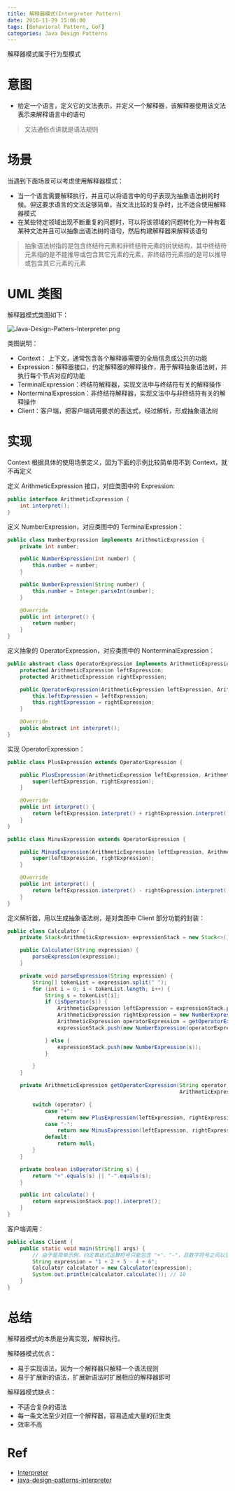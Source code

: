 ```yaml
---
title: 解释器模式(Interpreter Pattern)
date: 2016-11-29 15:06:00
tags: [Behavioral Pattern, GoF]
categories: Java Design Patterns
---
```


解释器模式属于行为型模式

<!-- more -->

# 意图

* 给定一个语言，定义它的文法表示，并定义一个解释器，该解释器使用该文法表示来解释语言中的语句

> 文法通俗点讲就是语法规则

# 场景

当遇到下面场景可以考虑使用解释器模式：

* 当一个语言需要解释执行，并且可以将语言中的句子表现为抽象语法树的时候。但这要求语言的文法足够简单，当文法比较的复杂时，比不适合使用解释器模式
* 在某些特定领域出现不断重复的问题时，可以将该领域的问题转化为一种有着某种文法并且可以抽象出语法树的语句，然后构建解释器来解释该语句

> 抽象语法树指的是包含终结符元素和非终结符元素的树状结构，其中终结符元素指的是不能推导或包含其它元素的元素，非终结符元素指的是可以推导或包含其它元素的元素

# UML 类图

解释器模式类图如下：

![Java-Design-Patters-Interpreter.png](http://otg3f8t90.bkt.clouddn.com/2017/12/20/Java-Design-Patters-Interpreter.png)

类图说明：

* Context： 上下文，通常包含各个解释器需要的全局信息或公共的功能
* Expression：解释器接口，约定解释器的解释操作，用于解释抽象语法树，并执行每个节点对应的功能
* TerminalExpression：终结符解释器，实现文法中与终结符有关的解释操作
* NonterminalExpression：非终结符解释器，实现文法中与非终结符有关的解释操作
* Client：客户端，把客户端调用要求的表达式，经过解析，形成抽象语法树

# 实现

Context 根据具体的使用场景定义，因为下面的示例比较简单用不到 Context，就不再定义

定义 ArithmeticExpression 接口，对应类图中的 Expression:

```java
public interface ArithmeticExpression {
    int interpret();
}
```

定义 NumberExpression，对应类图中的 TerminalExpression：

```java
public class NumberExpression implements ArithmeticExpression {
    private int number;

    public NumberExpression(int number) {
        this.number = number;
    }

    public NumberExpression(String number) {
        this.number = Integer.parseInt(number);
    }

    @Override
    public int interpret() {
        return number;
    }
}
```

定义抽象的 OperatorExpression，对应类图中的 NonterminalExpression：

```java
public abstract class OperatorExpression implements ArithmeticExpression {
    protected ArithmeticExpression leftExpression;
    protected ArithmeticExpression rightExpression;

    public OperatorExpression(ArithmeticExpression leftExpression, ArithmeticExpression rightExpression) {
        this.leftExpression = leftExpression;
        this.rightExpression = rightExpression;
    }

    @Override
    public abstract int interpret();
}
```

实现 OperatorExpression：

```java
public class PlusExpression extends OperatorExpression {

    public PlusExpression(ArithmeticExpression leftExpression, ArithmeticExpression rightExpression) {
        super(leftExpression, rightExpression);
    }

    @Override
    public int interpret() {
        return leftExpression.interpret() + rightExpression.interpret();
    }
}
```

```java
public class MinusExpression extends OperatorExpression {

    public MinusExpression(ArithmeticExpression leftExpression, ArithmeticExpression rightExpression) {
        super(leftExpression, rightExpression);
    }

    @Override
    public int interpret() {
        return leftExpression.interpret() - rightExpression.interpret();
    }
}
```

定义解析器，用以生成抽象语法树，是对类图中 Client 部分功能的封装：

```java
public class Calculator {
    private Stack<ArithmeticExpression> expressionStack = new Stack<>();

    public Calculator(String expression) {
        parseExpression(expression);
    }

    private void parseExpression(String expression) {
        String[] tokenList = expression.split(" ");
        for (int i = 0; i < tokenList.length; i++) {
            String s = tokenList[i];
            if (isOperator(s)) {
                ArithmeticExpression leftExpression = expressionStack.pop();
                ArithmeticExpression rightExpression = new NumberExpression(tokenList[++i]);
                ArithmeticExpression operatorExpression = getOperatorExpression(s, leftExpression, rightExpression);
                expressionStack.push(new NumberExpression(operatorExpression.interpret()));

            } else {
                expressionStack.push(new NumberExpression(s));
            }

        }
    }

    private ArithmeticExpression getOperatorExpression(String operator, ArithmeticExpression leftExpression,
                                                       ArithmeticExpression rightExpression) {

        switch (operator) {
            case "+":
                return new PlusExpression(leftExpression, rightExpression);
            case "-":
                return new MinusExpression(leftExpression, rightExpression);
            default:
                return null;
        }
    }

    private boolean isOperator(String s) {
        return "+".equals(s) || "-".equals(s);
    }

    public int calculate() {
        return expressionStack.pop().interpret();
    }
}
```

客户端调用：

```java
public class Client {
    public static void main(String[] args) {
        // 由于是简单示例，约定表达式运算符号只能包含 "+"、"-"，且数字符号之间以空格隔开
        String expression = "1 + 2 + 5 - 4 + 6";
        Calculator calculator = new Calculator(expression);
        System.out.println(calculator.calculate()); // 10
    }
}
```

# 总结

解释器模式的本质是分离实现，解释执行。

解释器模式优点：

* 易于实现语法，因为一个解释器只解释一个语法规则
* 易于扩展新的语法，扩展新语法时扩展相应的解释器即可

解释器模式缺点：

* 不适合复杂的语法
* 每一条文法至少对应一个解释器，容易造成大量的衍生类
* 效率不高

# Ref

* [Interpreter](http://www.oodesign.com/interpreter-pattern.html)
* [java-design-patterns-interpreter](https://github.com/iluwatar/java-design-patterns/blob/master/interpreter/README.md)